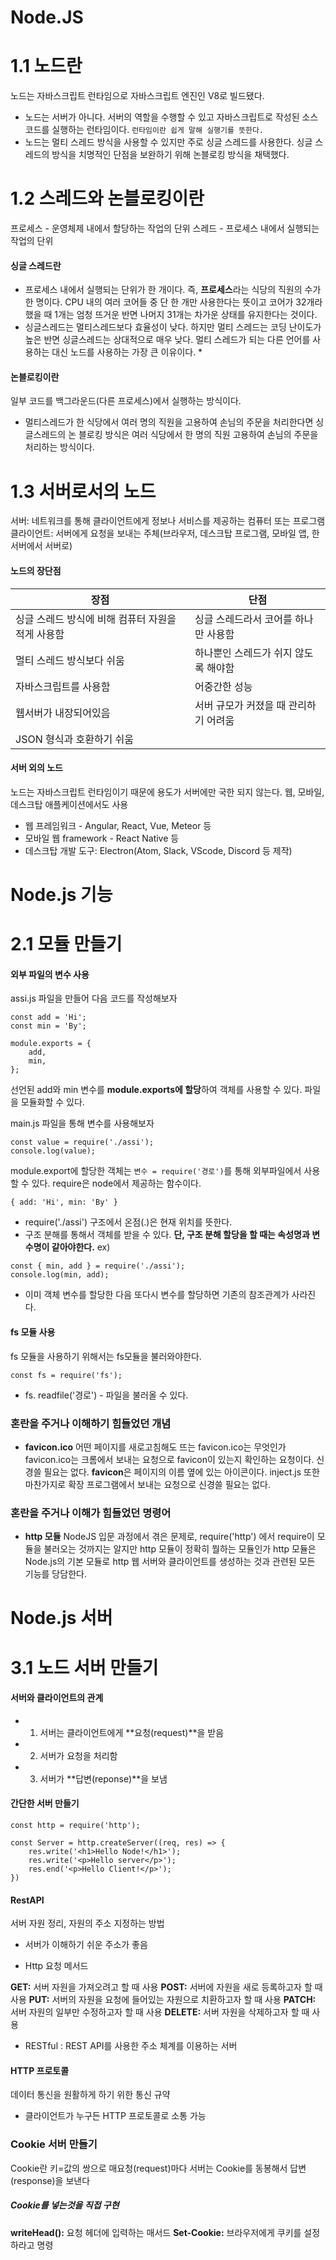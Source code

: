 # Node.JS
# 1.1  노드란
노드는 자바스크립트 런타임으로 자바스크립트 엔진인 V8로 빌드됐다.
* 노드는 서버가 아니다. 서버의 역할을 수행할 수 있고 자바스크립트로 작성된 소스 코드를 실행하는 런타임이다.
`런타임이란 쉽게 말해 실행기를 뜻한다.`
* 노드는 멀티 스레드 방식을 사용할 수 있지만 주로 싱글 스레드를 사용한다. 싱글 스레드의 방식을 치명적인 단점을 보완하기 위해 논블로킹 방식을 채택했다.

# 1.2 스레드와 논블로킹이란

프로세스 - 운영체제 내에서 할당하는 작업의 단위
스레드 - 프로세스 내에서 실행되는 작업의 단위
#### 싱글 스레드란
* 프로세스 내에서 실행되는 단위가 한 개이다. 즉, **프로세스**라는 식당의 직원의 수가 한 명이다. CPU 내의 여러 코어들 중 단 한 개만 사용한다는 뜻이고 코어가 32개라 했을 때 1개는 엄청 뜨거운 반면 나머지 31개는 차가운 상태를 유지한다는 것이다.
* 싱글스레드는 멀티스레드보다 효율성이 낮다. 하지만 멀티 스레드는 코딩 난이도가 높은 반면 싱글스레드는 상대적으로 매우 낮다. 멀티 스레드가 되는 다른 언어를 사용하는 대신 노드를 사용하는 가장 큰 이유이다. *

#### 논블로킹이란
일부 코드를 백그라운드(다른 프로세스)에서 실행하는 방식이다.
* 멀티스레드가 한 식당에서 여러 명의 직원을 고용하여 손님의 주문을 처리한다면 싱글스레드의 논 블로킹 방식은 여러 식당에서 한 명의 직원 고용하여 손님의 주문을 처리하는 방식이다. 

# 1.3 서버로서의 노드
서버: 네트워크를 통해 클라이언트에게 정보나 서비스를 제공하는 컴퓨터 또는 프로그램
클라이언트: 서버에게 요청을 보내는 주체(브라우저, 데스크탑 프로그램, 모바일 앱, 한 서버에서 서버로)

#### 노드의 장단점
|<center>장점</center>|<center>단점</center>|
|---|---|
|싱글 스레드 방식에 비해 컴퓨터 자원을 적게 사용함|싱글 스레드라서 코어를 하나만 사용함|
|멀티 스레드 방식보다 쉬움|하나뿐인 스레드가 쉬지 않도록 해야함|
|자바스크립트를 사용함|어중간한 성능|
|웹서버가 내장되어있음|서버 규모가 커졌을 때 관리하기 어려움|
|JSON 형식과 호환하기 쉬움| &nbsp;|
#### 서버 외의 노드
노드는 자바스크립트 런타임이기 때문에 용도가 서버에만 국한 되지 않는다.
웹, 모바일, 데스크탑 애플케이션에서도 사용
* 웹 프레임워크 - Angular, React, Vue, Meteor 등
* 모바일 웹 framework - React Native 등
* 데스크탑 개발 도구: Electron(Atom, Slack, VScode, Discord 등 제작)

# Node.js 기능
# 2.1 모듈 만들기
#### 외부 파일의 변수 사용

assi.js 파일을 만들어 다음 코드를 작성해보자
```
const add = 'Hi';
const min = 'By';

module.exports = {
    add,
    min,
};
```
선언된 add와 min 변수를 **module.exports에 할당**하여 객체를 사용할 수 있다. 파일을 모듈화할 수 있다.

main.js 파일을 통해 변수를 사용해보자
```
const value = require('./assi');
console.log(value);
```
module.export에 할당한 객체는 `변수 = require('경로')`를 통해 외부파일에서 사용할 수 있다.
require은 node에서 제공하는 함수이다.
```
{ add: 'Hi', min: 'By' }
```
* require('./assi') 구조에서 온점(.)은 현재 위치를 뜻한다.
* 구조 분해를 통해서 객체를 받을 수 있다.  **단, 구조 분해 할당을 할 때는 속성명과 변수명이 같아야한다.**
ex)
```
const { min, add } = require('./assi');
console.log(min, add);
```
* 이미 객체 변수를 할당한 다음 또다시 변수를 할당하면 기존의 참조관계가 사라진다.

#### fs 모듈 사용
fs 모듈을 사용하기 위해서는 fs모듈을 불러와야한다. 
```
const fs = require('fs');

```
* fs. readfile('경로') - 파일을 불러올 수 있다.

### 혼란을 주거나 이해하기 힘들었던 개념
* **favicon.ico**
		어떤 페이지를 새로고침해도 뜨는 favicon.ico는 무엇인가
favicon.ico는 크롬에서 보내는 요청으로 favicon이 있는지 확인하는 요청이다. 신경쓸 필요는 없다. **favicon**은 페이지의 이름 옆에 있는 아이콘이다. 
inject.js 또한 마찬가지로 확장 프로그램에서 보내는 요청으로 신경쓸 필요는 없다.

### 혼란을 주거나 이해가 힘들었던 명령어

* **http 모듈**
		NodeJS 입문 과정에서 겪은 문제로, require('http') 에서 require이 모듈을 불러오는 것까지는 알지만 http 모듈이 정확히 뭘하는 모듈인가
http 모듈은 Node.js의 기본 모듈로 http 웹 서버와 클라이언트를 생성하는 것과 관련된 모든 기능를 당담한다.

# Node.js 서버

# 3.1 노드 서버 만들기

#### 서버와 클라이언트의 관계
*  1) 서버는 클라이언트에게 **요청(request)**을 받음
*  2) 서버가 요청을 처리함
* 3) 서버가 **답변(reponse)**을 보냄

#### 간단한 서버 만들기
```
const http = require('http');

const Server = http.createServer((req, res) => {
    res.write('<h1>Hello Node!</h1>');
    res.write('<p>Hello server</p>');
    res.end('<p>Hello Client!</p>');
})
```

#### RestAPI

서버 자원 정리, 자원의 주소 지정하는 방법
* 서버가 이해하기 쉬운 주소가 좋음

* Http 요청 메서드

**GET:** 서버 자원을 가져오려고 할 때 사용
**POST:** 서버에 자원을 새로 등록하고자 할 때 사용
**PUT:** 서버의 자원을 요청에 들어있는 자원으로 치환하고자 할 때 사용
**PATCH:** 서버 자원의 일부만 수정하고자 할 때 사용
**DELETE:** 서버 자원을 삭제하고자 할 때 사용

* RESTful : REST API를 사용한 주소 체계를 이용하는 서버

#### HTTP 프로토콜
데이터 통신을 원활하게 하기 위한 통신 규약
* 클라이언트가 누구든 HTTP 프로토콜로 소통 가능

### Cookie 서버 만들기

Cookie란 키=값의 쌍으로 매요청(request)마다 서버는 Cookie를 동봉해서 답변(response)을 보낸다

##### Cookie를 넣는것을 직접 구현
**writeHead():** 요청 헤더에 입력하는 매서드
**Set-Cookie:** 브라우저에게 쿠키를 설정하라고 명령